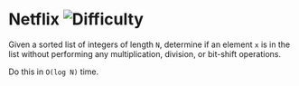 # Netflix ![Difficulty](https://img.shields.io/badge/-HARD-red)
	
Given a sorted list of integers of length `N`, determine if an element `x` is in the list without performing any multiplication, division, or bit-shift operations.
	
Do this in `O(log N)` time.
	
